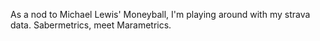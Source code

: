 As a nod to Michael Lewis' Moneyball, I'm playing around with my strava data. Sabermetrics, meet Marametrics. 
